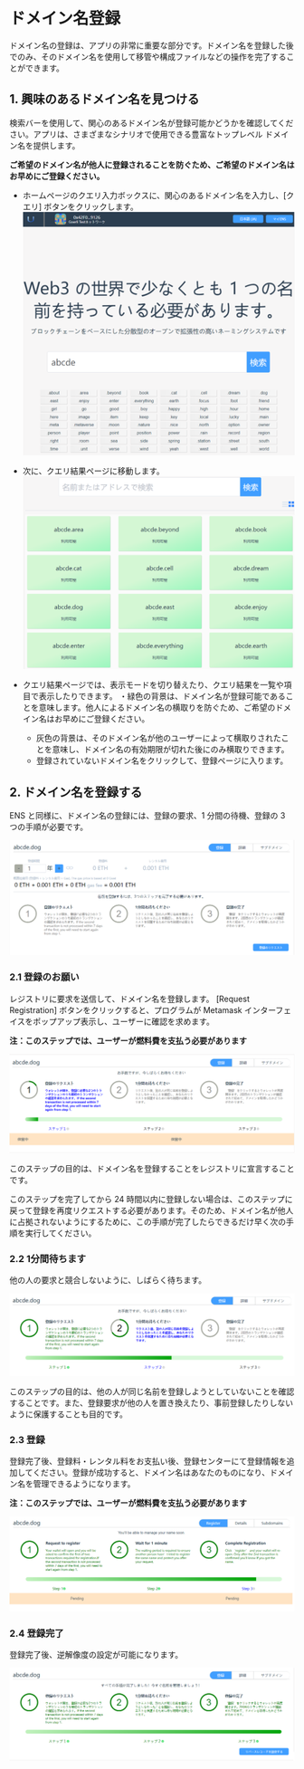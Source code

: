 

# ドメイン名登録

ドメイン名の登録は、アプリの非常に重要な部分です。ドメイン名を登録した後でのみ、そのドメイン名を使用して移管や構成ファイルなどの操作を完了することができます。

## 1. 興味のあるドメイン名を見つける

検索バーを使用して、関心のあるドメイン名が登録可能かどうかを確認してください。アプリは、さまざまなシナリオで使用できる豊富なトップレベル ドメイン名を提供します。

**ご希望のドメイン名が他人に登録されることを防ぐため、ご希望のドメイン名はお早めにご登録ください。**

- ホームページのクエリ入力ボックスに、関心のあるドメイン名を入力し、[クエリ] ボタンをクリックします。
![alt attribute text](../../.vuepress/public/images/search/ja/search_0.png)

- 次に、クエリ結果ページに移動します。
![alt attribute text](../../.vuepress/public/images/search/ja/search_1.png)

- クエリ結果ページでは、表示モードを切り替えたり、クエリ結果を一覧や項目で表示したりできます。
  ・緑色の背景は、ドメイン名が登録可能であることを意味します。他人によるドメイン名の横取りを防ぐため、ご希望のドメイン名はお早めにご登録ください。
  - 灰色の背景は、そのドメイン名が他のユーザーによって横取りされたことを意味し、ドメイン名の有効期限が切れた後にのみ横取りできます。
  - 登録されていないドメイン名をクリックして、登録ページに入ります。

## 2. ドメイン名を登録する

ENS と同様に、ドメイン名の登録には、登録の要求、1 分間の待機、登録の 3 つの手順が必要です。

![alt attribute text](../../.vuepress/public/images/register/ja/register_0.png)

### 2.1 登録のお願い

レジストリに要求を送信して、ドメイン名を登録します。
[Request Registration] ボタンをクリックすると、プログラムが Metamask インターフェイスをポップアップ表示し、ユーザーに確認を求めます。

**注：このステップでは、ユーザーが燃料費を支払う必要があります**

![alt attribute text](../../.vuepress/public/images/register/ja/register_1.png)

このステップの目的は、ドメイン名を登録することをレジストリに宣言することです。

このステップを完了してから 24 時間以内に登録しない場合は、このステップに戻って登録を再度リクエストする必要があります。そのため、ドメイン名が他人に占拠されないようにするために、この手順が完了したらできるだけ早く次の手順を実行してください。

### 2.2 1分間待ちます

他の人の要求と競合しないように、しばらく待ちます。

![alt attribute text](../../.vuepress/public/images/register/ja/register_2.png)

このステップの目的は、他の人が同じ名前を登録しようとしていないことを確認することです。また、登録要求が他の人を置き換えたり、事前登録したりしないように保護することも目的です。

### 2.3 登録

登録完了後、登録料・レンタル料をお支払い後、登録センターにて登録情報を追加してください。登録が成功すると、ドメイン名はあなたのものになり、ドメイン名を管理できるようになります。

**注：このステップでは、ユーザーが燃料費を支払う必要があります**

![alt attribute text](../../.vuepress/public/images/register/ja/register_3.png)

### 2.4 登録完了

登録完了後、逆解像度の設定が可能になります。

![alt attribute text](../../.vuepress/public/images/register/ja/register_4.png)